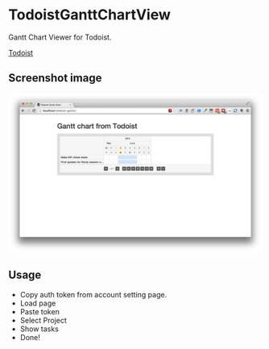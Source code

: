 # TodoistGanttChartView

Gantt Chart Viewer for Todoist.

[Todoist](https://todoist.com/)

## Screenshot image

![](images/screenshot.png)

## Usage

- Copy auth token from account setting page.
- Load page
- Paste token
- Select Project
- Show tasks
- Done!
